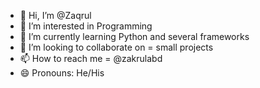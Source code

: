 - 👋 Hi, I’m @Zaqrul
- 👀 I’m interested in Programming
- 🌱 I’m currently learning Python and several frameworks
- 💞️ I’m looking to collaborate on = small projects
- 📫 How to reach me = @zakrulabd
- 😄 Pronouns: He/His

<!---
Zaqrul/Zaqrul is a ✨ special ✨ repository because its `README.md` (this file) appears on your GitHub profile.
You can click the Preview link to take a look at your changes.
--->
